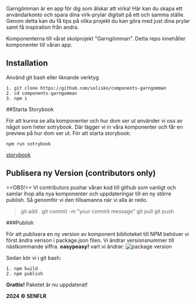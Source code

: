 Garngömman är en app för dig som älskar att virka!
Här kan du skapa ett användarkonto och spara dina virk-prylar digitalt på ett och samma ställe.
Genom detta kan du få tips på olika projekt du kan göra med just dina prylar samt få inspiration från andra.

Komponenterna till vårat skolprojekt "Garngömman". Detta repo innehåller komponenter till våran app.

## Installation

Använd git bash eller liknande verktyg

```
1. git clone https://github.com/solisko/components-garngomman
2. cd components-garngomman
3. npm i
```

##Starta Storybook

För att kunna se alla komponenter och hur dom ser ut använder vi oss av något som heter sotrybook.
Där lägger vi in våra komponenter och får en preview på hur dom ser ut.
För att starta storybook:
```
npm run sotrybook
```

[storybook](https://storybook.js.org/)

## Publisera ny Version (contributors only)

==OBS!==
Vi contributors pushar våran kod till github som vanligt och samlar ihop alla nya komponenter
och uppdateringar till en ny större publish. Så genomför vi den tillsamanns när vi alla är redo.

> git add .
> git commit -m "your commit message"
> git pull
> git push

###Publish

För att publisera en ny version av komponent biblioteket till NPM behöver vi först ändra verison 
i package.json filen. Vi ändrar versionsnummer till nästkommande siffra. **easypeasy!** 
vart vi ändrar:
![package version](https://ibb.co/wdjVGMM "Change version")

Sedan kör vi i git bash:

```
1. npm build
2. npm publish
```

**Grattis!** Paketet är nu uppdaterat!

**2024 &copy; SENFLR**
